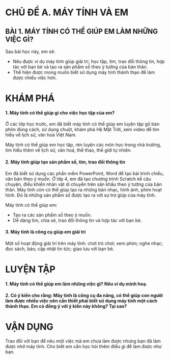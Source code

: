 # CHỦ ĐỀ A. MÁY TÍNH VÀ EM
## BÀI 1. MÁY TÍNH CÓ THỂ GIÚP EM LÀM NHỮNG VIỆC GÌ?

Sau bài học này, em sẽ:
- Nêu được ví dụ máy tính giúp giải trí, học tập, tìm, trao đổi thông tin, hợp tác với bạn bè và tạo ra sản phẩm số theo ý tưởng của bản thân.
- Thể hiện được mong muốn biết sử dụng máy tính thành thạo để làm được nhiều việc hơn.

# KHÁM PHÁ

#### 1. Máy tính có thể giúp gì cho việc học tập của em?
Ở các lớp học trước, em đã biết máy tính có thể giúp em luyện tập gõ bàn phím đúng cách, sử dụng chuột, khám phá Hệ Mặt Trời, xem video để tìm hiểu về lịch sử, văn hoá Việt Nam.

Máy tính có thể giúp em học tập, rèn luyện các môn học trong nhà trường, tìm hiểu thêm về lịch sử, văn hoá, thể thao, thế giới tự nhiên.

#### 2. Máy tính giúp tạo sản phẩm số, tìm, trao đổi thông tin
Em đã biết sử dụng các phần mềm PowerPoint, Word để tạo bài trình chiếu, văn bản theo ý muốn. Ở lớp 4, em đã tạo chương trình Scratch kể câu chuyện, điều khiển nhân vật di chuyển trên sân khấu theo ý tưởng của bản thân. Máy tính còn có thể giúp tạo ra những bản nhạc, hình ảnh, phim hoạt hình. Đó là những sản phẩm số được tạo ra với sự trợ giúp của máy tính.

Máy tính có thể giúp em:
- Tạo ra các sản phẩm số theo ý muốn.
- Dễ dàng tìm, chia sẻ, trao đổi thông tin và hợp tác với bạn bè.

#### 3. Máy tính là công cụ giúp em giải trí

Một số hoạt động giải trí trên máy tính: chơi trò chơi; xem phim; nghe nhạc; đọc sách, báo; cập nhật tin tức; giao lưu với bạn bè.

# LUYỆN TẬP

#### 1. Máy tính có thể giúp em làm những việc gì? Nêu ví dụ minh hoạ.

#### 2. Có ý kiến cho rằng: Máy tính là công cụ đa năng, có thể giúp con người làm được nhiều việc nên cần thiết phải biết sử dụng máy tính một cách thành thạo. Em có đồng ý với ý kiến này không? Tại sao?

# VẬN DỤNG

Trao đổi với bạn để nêu một việc mà em chưa làm được nhưng bạn đã làm được nhờ máy tính. Cho biết em cần học hỏi thêm điều gì để làm được như bạn.
